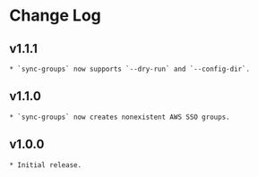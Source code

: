 # Change Log

## v1.1.1
    * `sync-groups` now supports `--dry-run` and `--config-dir`.

## v1.1.0
    * `sync-groups` now creates nonexistent AWS SSO groups.

## v1.0.0
    * Initial release.
